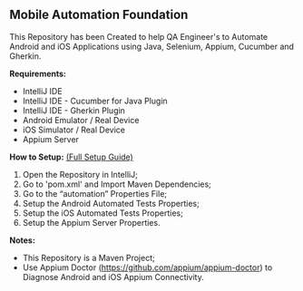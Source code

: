 ## Mobile Automation Foundation

This Repository has been Created to help QA Engineer's to Automate Android and iOS Applications using Java, Selenium, Appium, Cucumber and Gherkin.

**Requirements:**
 - IntelliJ IDE
 - IntelliJ IDE - Cucumber for Java Plugin
 - IntelliJ IDE - Gherkin Plugin
 - Android Emulator / Real Device
 - iOS Simulator / Real Device
 - Appium Server

**How to Setup:** [ (Full Setup Guide)](https://docs.google.com/document/d/1iZqPCzfbzoRdOZb_cLRrMQPVKnfBPsgYARq57xT4jew/edit?usp=sharing)
1. Open the Repository in IntelliJ;
2. Go to 'pom.xml' and Import Maven Dependencies;
3. Go to the “automation” Properties File;
4. Setup the Android Automated Tests Properties;
5. Setup the iOS Automated Tests Properties;
6. Setup the Appium Server Properties.

**Notes:**
 - This Repository is a Maven Project;
 - Use Appium Doctor (https://github.com/appium/appium-doctor) to Diagnose Android and iOS Appium Connectivity.
